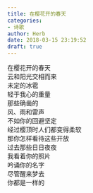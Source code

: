 ```yaml
---  
title: 在樱花开的春天  
categories:  
- 诗歌  
author: Herb  
date: 2018-03-15 23:19:52  
draft: true
---  
```

在樱花开的春天  
云和阳光交相而来  
未定的冰雹  
轻于我心的重量    
那些确凿的  
风、雨和雷声  
不如你的回避坚定  
经过樱顶时人们都变得柔软  
那你怎样看待这些开放    
过去那些日日夜夜  
我看着你的照片  
吟诵你的名字  
尽管醒来梦去  
你都是一样的  
